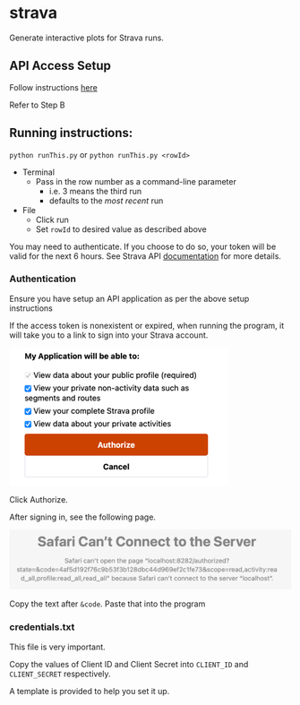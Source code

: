 # strava

Generate interactive plots for Strava runs.

## API Access Setup

Follow instructions [here](https://developers.strava.com/docs/getting-started/) 

Refer to Step B

## Running instructions:

`python runThis.py` or `python runThis.py <rowId>`

* Terminal
  * Pass in the row number as a command-line parameter
    * i.e. 3 means the third run
    * defaults to the _most recent_ run
* File
  * Click run
  * Set `rowId` to desired value as described above

You may need to authenticate. If you choose to do so, your token will be valid for the next 6 hours. See Strava API [documentation](https://developers.strava.com/docs/reference/) for more details.


### Authentication

Ensure you have setup an API application as per the above setup instructions

If the access token is nonexistent or expired, when running the program, it will take you to a link to sign into your Strava account.

![img.png](img.png)

Click Authorize.

After signing in, see the following page.

![img_2.png](img_2.png)

Copy the text after `&code`. Paste that into the program

### credentials.txt

This file is very important.

Copy the values of Client ID and Client Secret into `CLIENT_ID` and `CLIENT_SECRET` respectively.

A template is provided to help you set it up.